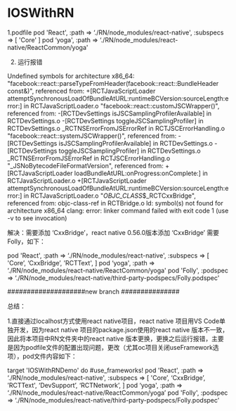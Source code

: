 # IOSWithRN
1.podfile
pod 'React', :path => ‘./RN/node_modules/react-native', :subspecs => [
'Core'
]
pod ‘yoga', :path => ‘./RN/node_modules/react-native/ReactCommon/yoga'


2. 运行报错

Undefined symbols for architecture x86_64:
"facebook::react::parseTypeFromHeader(facebook::react::BundleHeader const&)", referenced from:
+[RCTJavaScriptLoader attemptSynchronousLoadOfBundleAtURL:runtimeBCVersion:sourceLength:error:] in RCTJavaScriptLoader.o
"facebook::react::customJSCWrapper()", referenced from:
-[RCTDevSettings isJSCSamplingProfilerAvailable] in RCTDevSettings.o
-[RCTDevSettings toggleJSCSamplingProfiler] in RCTDevSettings.o
_RCTNSErrorFromJSErrorRef in RCTJSCErrorHandling.o
"facebook::react::systemJSCWrapper()", referenced from:
-[RCTDevSettings isJSCSamplingProfilerAvailable] in RCTDevSettings.o
-[RCTDevSettings toggleJSCSamplingProfiler] in RCTDevSettings.o
_RCTNSErrorFromJSErrorRef in RCTJSCErrorHandling.o
"_JSNoBytecodeFileFormatVersion", referenced from:
+[RCTJavaScriptLoader loadBundleAtURL:onProgress:onComplete:] in RCTJavaScriptLoader.o
+[RCTJavaScriptLoader attemptSynchronousLoadOfBundleAtURL:runtimeBCVersion:sourceLength:error:] in RCTJavaScriptLoader.o
"_OBJC_CLASS_$_RCTCxxBridge", referenced from:
objc-class-ref in RCTBridge.o
ld: symbol(s) not found for architecture x86_64
clang: error: linker command failed with exit code 1 (use -v to see invocation)

解决：需要添加  ‘CxxBridge’，react native 0.56.0版本添加  ‘CxxBridge’ 需要Folly，如下：

pod 'React', :path => ‘./RN/node_modules/react-native', :subspecs => [
'Core’,
‘CxxBridge’,
’RCTText',
]
pod ‘yoga', :path => ‘./RN/node_modules/react-native/ReactCommon/yoga'
pod 'Folly', :podspec => ‘./RN/node_modules/react-native/third-party-podspecs/Folly.podspec'


####################new branch ###############

总结：

1.直接通过localhost方式使用react native项目，react native 项目用VS Code单独开发，因为react native 项目的package.json使用的react native 版本不一致，因此将本项目中RN文件夹中的react native 版本更换，更换之后运行报错，主要是因为podfile文件的配置出现问题，更改（尤其oc项目关闭useFramework选项），pod文件内容如下：

target 'IOSWithRNDemo' do
#use_frameworks!
pod 'React', :path => ‘./RN/node_modules/react-native', :subspecs => [
'Core’,
‘CxxBridge’,
’RCTText',
‘DevSupport’,
‘RCTNetwork’,
]
pod ‘yoga', :path => ‘./RN/node_modules/react-native/ReactCommon/yoga’
pod 'Folly', :podspec => ‘./RN/node_modules/react-native/third-party-podspecs/Folly.podspec'





























